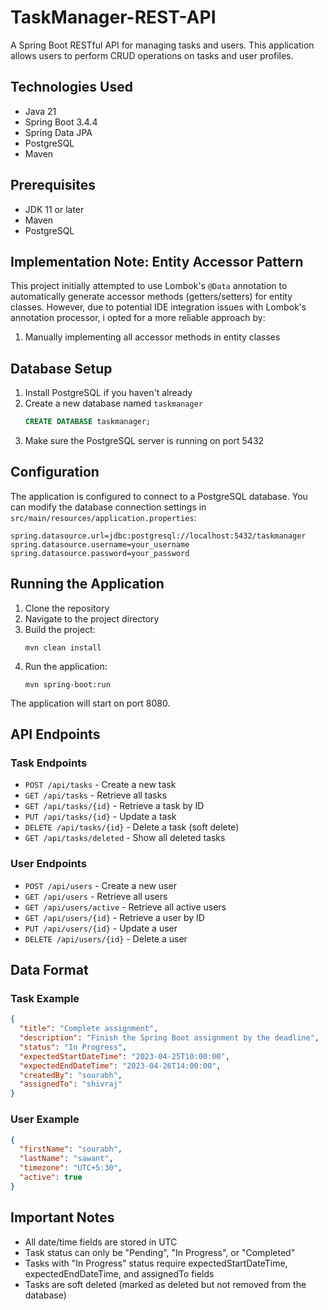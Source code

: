 # TaskManager-REST-API

A Spring Boot RESTful API for managing tasks and users. This application allows users to perform CRUD operations on tasks and user profiles.

## Technologies Used

- Java 21
- Spring Boot 3.4.4
- Spring Data JPA
- PostgreSQL
- Maven

## Prerequisites

- JDK 11 or later
- Maven
- PostgreSQL

## Implementation Note: Entity Accessor Pattern

This project initially attempted to use Lombok's `@Data` annotation to automatically generate accessor methods (getters/setters) for entity classes. However, due to potential IDE integration issues with Lombok's annotation processor, i opted for a more reliable approach by:

1. Manually implementing all accessor methods in entity classes


## Database Setup

1. Install PostgreSQL if you haven't already
2. Create a new database named `taskmanager`
   ```sql
   CREATE DATABASE taskmanager;
   ```
3. Make sure the PostgreSQL server is running on port 5432

## Configuration

The application is configured to connect to a PostgreSQL database. You can modify the database connection settings in `src/main/resources/application.properties`:

```properties
spring.datasource.url=jdbc:postgresql://localhost:5432/taskmanager
spring.datasource.username=your_username
spring.datasource.password=your_password
```

## Running the Application

1. Clone the repository
2. Navigate to the project directory
3. Build the project:
   ```
   mvn clean install
   ```
4. Run the application:
   ```
   mvn spring-boot:run
   ```
   
The application will start on port 8080.

## API Endpoints

### Task Endpoints

- `POST /api/tasks` - Create a new task
- `GET /api/tasks` - Retrieve all tasks
- `GET /api/tasks/{id}` - Retrieve a task by ID
- `PUT /api/tasks/{id}` - Update a task
- `DELETE /api/tasks/{id}` - Delete a task (soft delete)
- `GET /api/tasks/deleted` - Show all deleted tasks

### User Endpoints

- `POST /api/users` - Create a new user
- `GET /api/users` - Retrieve all users
- `GET /api/users/active` - Retrieve all active users
- `GET /api/users/{id}` - Retrieve a user by ID
- `PUT /api/users/{id}` - Update a user
- `DELETE /api/users/{id}` - Delete a user

## Data Format

### Task Example

```json
{
  "title": "Complete assignment",
  "description": "Finish the Spring Boot assignment by the deadline",
  "status": "In Progress",
  "expectedStartDateTime": "2023-04-25T10:00:00",
  "expectedEndDateTime": "2023-04-26T14:00:00",
  "createdBy": "sourabh",
  "assignedTo": "shivraj"
}
```

### User Example

```json
{
  "firstName": "sourabh",
  "lastName": "sawant",
  "timezone": "UTC+5:30",
  "active": true
}
```

## Important Notes

- All date/time fields are stored in UTC
- Task status can only be "Pending", "In Progress", or "Completed"
- Tasks with "In Progress" status require expectedStartDateTime, expectedEndDateTime, and assignedTo fields
- Tasks are soft deleted (marked as deleted but not removed from the database) 
